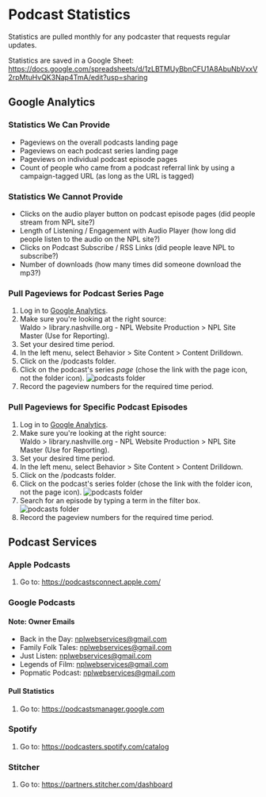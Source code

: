 # Podcast Statistics

Statistics are pulled monthly for any podcaster that requests regular updates.

Statistics are saved in a Google Sheet: https://docs.google.com/spreadsheets/d/1zLBTMUyBbnCFU1A8AbuNbVxxV2rpMtuHvQK3Nap4TmA/edit?usp=sharing

## Google Analytics

### Statistics We Can Provide

* Pageviews on the overall podcasts landing page
* Pageviews on each podcast series landing page
* Pageviews on individual podcast episode pages
* Count of people who came from a podcast referral link by using a campaign-tagged URL (as long as the URL is tagged)

### Statistics We Cannot Provide

* Clicks on the audio player button on podcast episode pages (did people stream from NPL site?)
* Length of Listening / Engagement with Audio Player (how long did people listen to the audio on the NPL site?)
* Clicks on Podcast Subscribe / RSS Links (did people leave NPL to subscribe?)
* Number of downloads (how many times did someone download the mp3?)

### Pull Pageviews for Podcast Series Page

1. Log in to [Google Analytics](https://analytics.google.com/analytics/web/).
1. Make sure you're looking at the right source:  
Waldo > library.nashville.org - NPL Website Production > NPL Site Master (Use for Reporting).
1. Set your desired time period.
1. In the left menu, select Behavior > Site Content > Content Drilldown.
1. Click on the /podcasts folder.
1. Click on the podcast's series *page* (chose the link with the page icon, not the folder icon).
![podcasts folder](/img/podcast-1.png)
1. Record the pageview numbers for the required time period.

### Pull Pageviews for Specific Podcast Episodes

1. Log in to [Google Analytics](https://analytics.google.com/analytics/web/).
1. Make sure you're looking at the right source:  
Waldo > library.nashville.org - NPL Website Production > NPL Site Master (Use for Reporting).
1. Set your desired time period.
1. In the left menu, select Behavior > Site Content > Content Drilldown.
1. Click on the /podcasts folder.
1. Click on the podcast's series folder (chose the link with the folder icon, not the page icon).
![podcasts folder](/img/podcast-2.png)
1. Search for an episode by typing a term in the filter box.
![podcasts folder](/img/podcast-3.png)
1. Record the pageview numbers for the required time period.

## Podcast Services

### Apple Podcasts

1. Go to: https://podcastsconnect.apple.com/

### Google Podcasts

#### Note: Owner Emails

- Back in the Day: nplwebservices@gmail.com
- Family Folk Tales: nplwebservices@gmail.com
- Just Listen: nplwebservices@gmail.com
- Legends of Film: nplwebservices@gmail.com
- Popmatic Podcast: nplwebservices@gmail.com

#### Pull Statistics

1. Go to: https://podcastsmanager.google.com

### Spotify

1. Go to: https://podcasters.spotify.com/catalog

### Stitcher

1. Go to: https://partners.stitcher.com/dashboard
